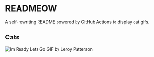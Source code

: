 # READMEOW

A self-rewriting README powered by GitHub Actions to display cat gifs.

## Cats

![Im Ready Lets Go GIF by Leroy Patterson](https://media2.giphy.com/media/CjmvTCZf2U3p09Cn0h/200.gif?cid=9acd02dastj72pyxjagbx1k7ny8bk9mnh1ajxxvhmd6u3404&ep=v1_gifs_search&rid=200.gif&ct=g)
